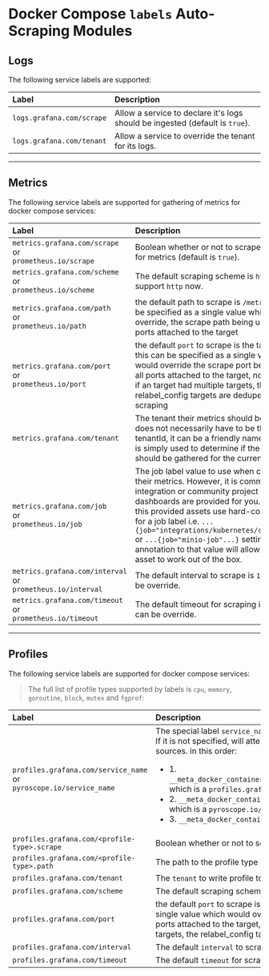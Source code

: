 # Docker Compose `labels` Auto-Scraping Modules

## Logs

The following service labels are supported:

| Label            | Description |
| :--------------- | :-----------|
| `logs.grafana.com/scrape` | Allow a service to declare it's logs should be ingested (default is `true`). |
| `logs.grafana.com/tenant` | Allow a service to override the tenant for its logs. |

---

## Metrics

The following service labels are supported for gathering of metrics for docker compose services:

| Label            | Description |
| :--------------- | :-----------|
| `metrics.grafana.com/scrape` <br>or<br> `prometheus.io/scrape` | Boolean whether or not to scrape the service for metrics (default is `true`).|
| `metrics.grafana.com/scheme` <br>or<br> `prometheus.io/scheme` | The default scraping scheme is `http`, only support `http` now. |
| `metrics.grafana.com/path` <br>or<br> `prometheus.io/path` | the default path to scrape is `/metrics`, this can be specified as a single value which would override, the scrape path being used for all ports attached to the target |
| `metrics.grafana.com/port` <br>or<br> `prometheus.io/port` | the default `port` to scrape is the target port, this can be specified as a single value which would override the scrape port being used for all ports attached to the target, note that even if an target had multiple targets, the relabel_config targets are deduped before scraping |
| `metrics.grafana.com/tenant` | The tenant their metrics should be sent to, this does not necessarily have to be the actual tenantId, it can be a friendly name as well that is simply used to determine if the metrics should be gathered for the current tenant |
| `metrics.grafana.com/job` <br>or<br> `prometheus.io/job` | The job label value to use when collecting their metrics.  However, it is common to use an integration or community project where rules / dashboards are provided for you.  Oftentimes, this provided assets use hard-coded values for a job label i.e. `...{job="integrations/kubernetes/cadvisor"...}` or `...{job="minio-job"...}` setting this annotation to that value will allow the provided asset to work out of the box. |
| `metrics.grafana.com/interval` <br>or<br> `prometheus.io/interval` | The default interval to scrape is `15s`, this can be override. |
| `metrics.grafana.com/timeout` <br>or<br> `prometheus.io/timeout` | The default timeout for scraping is `10s`, this can be override. |

---

## Profiles

The following service labels are supported for docker compose services:

> The full list of profile types supported by labels is `cpu`, `memory`, `goroutine`, `block`, `mutex` and `fgprof`:

| Label            | Description |
| :--------------- | :-----------|
| `profiles.grafana.com/service_name` <br>or<br> `pyroscope.io/service_name` | The special label `service_name` is required and must always be present. If it is not specified, will attempt to infer it from either of the following sources. in this order: <ul><li>1. `__meta_docker_container_label_profiles_grafana_com_service_name` which is a `profiles.grafana.com/service_name` service label<li>2. `__meta_docker_container_label_pyroscope_io_service_name` which is a `pyroscope.io/service_name` service label<li>3. `__meta_docker_container_name`</ul>|
| `profiles.grafana.com/<profile-type>.scrape` | Boolean whether or not to scrape. (default is `false`).|
| `profiles.grafana.com/<profile-type>.path` | The path to the profile type on the target. |
| `profiles.grafana.com/tenant` | The `tenant` to write profile to. default: (.*) |
| `profiles.grafana.com/scheme` | The default scraping scheme is `http`. |
| `profiles.grafana.com/port` | the default `port` to scrape is the target port, this can be specified as a single value which would override the scrape port being used for all ports attached to the target, note that even if an target had multiple targets, the relabel_config targets are deduped before scraping   |
| `profiles.grafana.com/interval` | The default `interval` to scrape is `30s`, this can be override. |
| `profiles.grafana.com/timeout` | The default `timeout` for scraping is `15s`, this can be override. |
